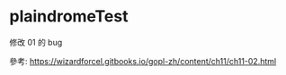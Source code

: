 # plaindromeTest

修改 01 的 bug

參考: https://wizardforcel.gitbooks.io/gopl-zh/content/ch11/ch11-02.html